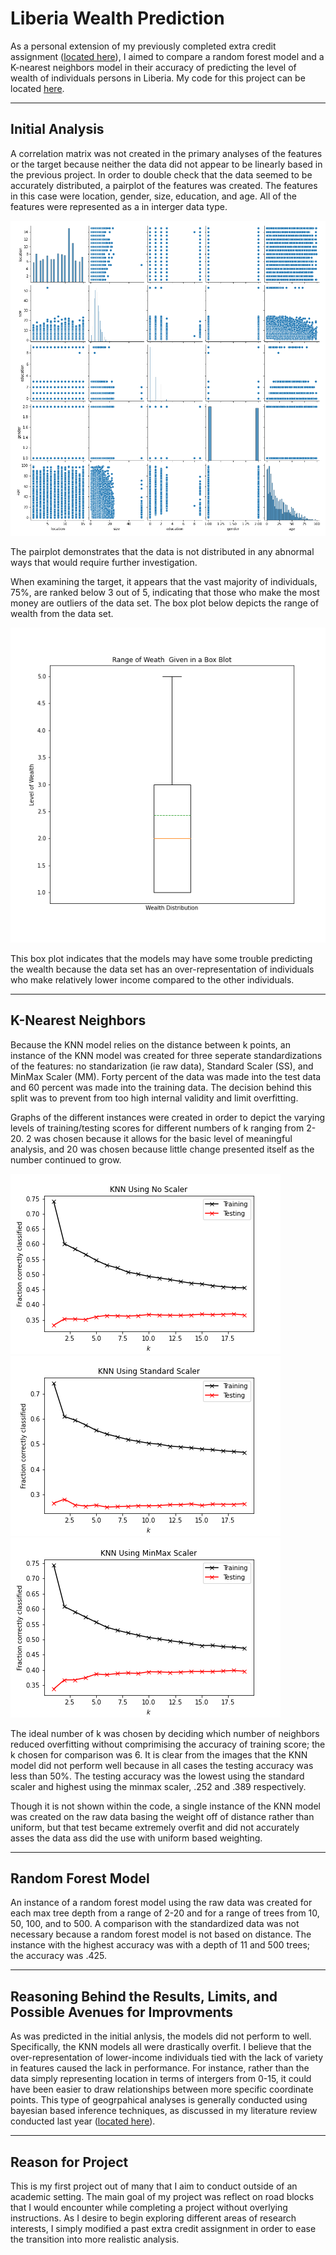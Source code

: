 # Liberia Wealth Prediction
As a personal extension of my previously completed extra credit assignment ([located here](https://sasan-faraj.github.io/Extra_Credit)), I aimed to compare a random forest model and a K-nearest neighbors model in their accuracy of predicting the level of wealth of individuals persons in Liberia. My code for this project can be located [here](https://sasan-faraj.github.io/wealth_prediction/Wealth_Predictions).

___

## Initial Analysis

A correlation matrix was not created in the primary analyses of the features or the target because neither the data did not appear to be linearly based in the previous project. In order to double check that the data seemed to be accurately distributed, a pairplot of the features was created. The features in this case were location, gender, size, education, and age. All of the features were represented as a in interger data type.

![](pair_plot.png)

The pairplot demonstrates that the data is not distributed in any abnormal ways that would require further investigation. 

When examining the target, it appears that the vast majority of individuals, 75%, are ranked below 3 out of 5, indicating that those who make the most money are outliers of the data set. The box plot below depicts the range of wealth from the data set. 

![](lbr_wealth_range.png)

This box plot indicates that the models may have some trouble predicting the wealth because the data set has an over-representation of individuals who make relatively lower income compared to the other individuals. 
___

## K-Nearest Neighbors

Because the KNN model relies on the distance between k points, an instance of the KNN model was created for three seperate standardizations of the features: no standarization (ie raw data), Standard Scaler (SS), and MinMax Scaler (MM). Forty percent of the data was made into the test data and 60 percent was made into the training data. The decision behind this split was to prevent from too high internal validity and limit overfitting. 

Graphs of the different instances were created in order to depict the varying levels of training/testing scores for different numbers of k ranging from 2-20. 2 was chosen because it allows for the basic level of meaningful analysis, and 20 was chosen because little change presented itself as the number continued to grow. 

![](knn_raw.png)
![](knn_ss.png)
![](knn_mm.png)

The ideal number of k was chosen by deciding which number of neighbors reduced overfitting without comprimising the accuracy of training score; the k chosen for comparison was 6. It is clear from the images that the KNN model did not perform well because in all cases the testing accuracy was less than 50%. The testing accuracy was the lowest using the standard scaler and highest using the minmax scaler, .252 and .389 respectively.

Though it is not shown within the code, a single instance of the KNN model was created on the raw data basing the weight off of distance rather than uniform, but that test became extremely overfit and did not accurately asses the data ass did the use with uniform based weighting.

___

## Random Forest Model

An instance of a random forest model using the raw data was created for each max tree depth from a range of 2-20 and for a range of trees from 10, 50, 100, and to 500. A comparison with the standardized data was not necessary because a random forest model is not based on distance. The instance with the highest accuracy was with a depth of 11 and 500 trees; the accuracy was .425.

___

## Reasoning Behind the Results, Limits, and Possible Avenues for Improvments

As was predicted in the initial anlysis, the models did not perform to well. Specifically, the KNN models all were drastically overfit. I believe that the over-representation of lower-income individuals tied with the lack of variety in features caused the lack in performance. For instance, rather than the data simply representing location in terms of intergers from 0-15, it could have been easier to draw relationships between more specific coordinate points. This type of geogrpahical analyses is generally conducted using bayesian based inference techniques, as discussed in my literature review conducted last year ([located here](https://sasan-faraj.github.io/workshop/assignment_3)).

___

## Reason for Project
This is my first project out of many that I aim to conduct outside of an academic setting. The main goal of my project was reflect on road blocks that I would encounter while completing a project without overlying instructions. As I desire to begin exploring different areas of research interests, I simply modified a past extra credit assignment in order to ease the transition into more realistic analysis. 
